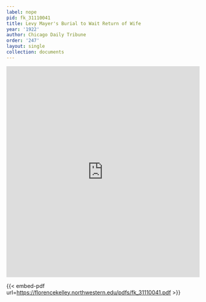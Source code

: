 ```yaml
---
label: nope
pid: fk_31110041
title: Levy Mayer's Burial to Wait Return of Wife
year: '1922'
author: Chicago Daily Tribune
order: '247'
layout: single
collection: documents
---
```

<iframe src="https://northwestern.app.box.com/embed/s/z2jmzg894f0duwmvgb9hnocq2489679r?sortColumn=date&view=list" width="100%" height="550" frameborder="0" allowfullscreen webkitallowfullscreen msallowfullscreen></iframe>


{{< embed-pdf url=https://florencekelley.northwestern.edu/pdfs/fk_31110041.pdf >}}